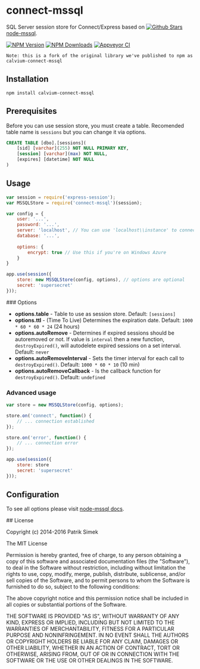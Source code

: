 # connect-mssql

SQL Server session store for Connect/Express based on [![Github Stars][mssql-image] node-mssql][mssql-url].

[![NPM Version][npm-image]][npm-url] [![NPM Downloads][downloads-image]][downloads-url] [![Appveyor CI][appveyor-image]][appveyor-url]

    Note: this is a fork of the original library we've published to npm as calvium-connect-mssql

## Installation

    npm install calvium-connect-mssql

## Prerequisites

Before you can use session store, you must create a table. Recomended table name is `sessions` but you can change it via options.

```sql
CREATE TABLE [dbo].[sessions](
    [sid] [varchar](255) NOT NULL PRIMARY KEY,
    [session] [varchar](max) NOT NULL,
    [expires] [datetime] NOT NULL
)
```

## Usage

```javascript
var session = require('express-session');
var MSSQLStore = require('connect-mssql')(session);

var config = {
    user: '...',
    password: '...',
    server: 'localhost', // You can use 'localhost\\instance' to connect to named instance
    database: '...',
    
    options: {
        encrypt: true // Use this if you're on Windows Azure
    }
}

app.use(session({
    store: new MSSQLStore(config, options), // options are optional
    secret: 'supersecret'
}));
```

### Options

- **options.table** - Table to use as session store. Default: `[sessions]`
- **options.ttl** - (Time To Live) Determines the expiration date. Default: `1000 * 60 * 60 * 24` (24 hours)
- **options.autoRemove** - Determines if expired sessions should be autoremoved or not. If value is `interval` then a new function, `destroyExpired()`, will autodelete expired sessions on a set interval. Default: `never`
- **options.autoRemoveInterval** - Sets the timer interval for each call to `destroyExpired()`. Default: `1000 * 60 * 10` (10 min)
- **options.autoRemoveCallback** - Is the callback function for `destroyExpired()`. Default: `undefined`

### Advanced usage

```javascript
var store = new MSSQLStore(config, options);

store.on('connect', function() {
	// ... connection established
});

store.on('error', function() {
	// ... connection error
});

app.use(session({
    store: store
    secret: 'supersecret'
}));
```

## Configuration

To see all options please visit [node-mssql docs](https://github.com/patriksimek/node-mssql#cfg-basic).

<a name="license" />
## License

Copyright (c) 2014-2016 Patrik Simek

The MIT License

Permission is hereby granted, free of charge, to any person obtaining a copy of this software and associated documentation files (the "Software"), to deal in the Software without restriction, including without limitation the rights to use, copy, modify, merge, publish, distribute, sublicense, and/or sell copies of the Software, and to permit persons to whom the Software is furnished to do so, subject to the following conditions:

The above copyright notice and this permission notice shall be included in all copies or substantial portions of the Software.

THE SOFTWARE IS PROVIDED "AS IS", WITHOUT WARRANTY OF ANY KIND, EXPRESS OR IMPLIED, INCLUDING BUT NOT LIMITED TO THE WARRANTIES OF MERCHANTABILITY, FITNESS FOR A PARTICULAR PURPOSE AND NONINFRINGEMENT. IN NO EVENT SHALL THE AUTHORS OR COPYRIGHT HOLDERS BE LIABLE FOR ANY CLAIM, DAMAGES OR OTHER LIABILITY, WHETHER IN AN ACTION OF CONTRACT, TORT OR OTHERWISE, ARISING FROM, OUT OF OR IN CONNECTION WITH THE SOFTWARE OR THE USE OR OTHER DEALINGS IN THE SOFTWARE.

[npm-image]: https://img.shields.io/npm/v/connect-mssql.svg?style=flat-square
[npm-url]: https://www.npmjs.com/package/connect-mssql
[downloads-image]: https://img.shields.io/npm/dm/connect-mssql.svg?style=flat-square
[downloads-url]: https://www.npmjs.com/package/connect-mssql
[david-image]: https://img.shields.io/david/patriksimek/connect-mssql.svg?style=flat-square
[david-url]: https://david-dm.org/patriksimek/connect-mssql
[appveyor-image]: https://img.shields.io/appveyor/ci/patriksimek/connect-mssql/master.svg?style=flat-square&label=tests
[appveyor-url]: https://ci.appveyor.com/project/patriksimek/connect-mssql

[mssql-url]: https://github.com/patriksimek/node-mssql
[mssql-image]: https://img.shields.io/github/stars/patriksimek/node-mssql.svg?style=flat-square&label=%E2%98%85
